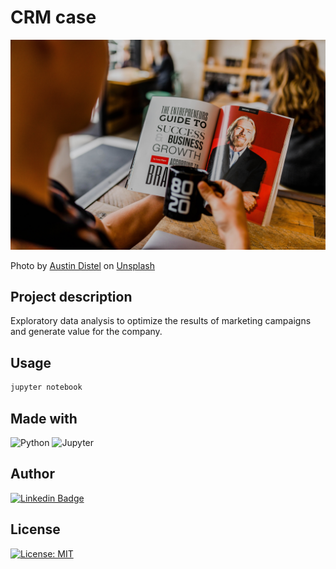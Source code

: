 # CRM case

![crm](img/austin-distel-VwsuhJ9uee4-unsplash.jpg)

Photo by <a href="https://unsplash.com/@austindistel?utm_source=unsplash&utm_medium=referral&utm_content=creditCopyText">Austin Distel</a> on <a href="https://unsplash.com/s/photos/marketing-plan?utm_source=unsplash&utm_medium=referral&utm_content=creditCopyText">Unsplash</a>
  
## Project description

Exploratory data analysis to optimize the results of marketing campaigns and generate value for the company.

## Usage

```bash
jupyter notebook
```

## Made with

<p>

<img alt="Python" src="https://img.shields.io/badge/-Python-ea1d2c?style=flat&logo=python&logoColor=white" />

<img alt="Jupyter" src="https://img.shields.io/badge/-Jupyter-ea1d2c?style=flat&logo=Jupyter&logoColor=white" />

</p>

## Author

[![Linkedin Badge](https://img.shields.io/badge/-Patrícia-blue?style=flat&logo=Linkedin&logoColor=white&link=https://www.linkedin.com/in/pathilink/)](https://www.linkedin.com/in/pathilink/)

## License

[![License: MIT](https://img.shields.io/badge/License-MIT-ea1d2c.svg)](https://opensource.org/licenses/MIT)
